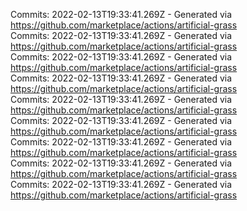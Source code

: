 Commits: 2022-02-13T19:33:41.269Z - Generated via https://github.com/marketplace/actions/artificial-grass
<br>
Commits: 2022-02-13T19:33:41.269Z - Generated via https://github.com/marketplace/actions/artificial-grass
<br>
Commits: 2022-02-13T19:33:41.269Z - Generated via https://github.com/marketplace/actions/artificial-grass
<br>
Commits: 2022-02-13T19:33:41.269Z - Generated via https://github.com/marketplace/actions/artificial-grass
<br>
Commits: 2022-02-13T19:33:41.269Z - Generated via https://github.com/marketplace/actions/artificial-grass
<br>
Commits: 2022-02-13T19:33:41.269Z - Generated via https://github.com/marketplace/actions/artificial-grass
<br>
Commits: 2022-02-13T19:33:41.269Z - Generated via https://github.com/marketplace/actions/artificial-grass
<br>
Commits: 2022-02-13T19:33:41.269Z - Generated via https://github.com/marketplace/actions/artificial-grass
<br>
Commits: 2022-02-13T19:33:41.269Z - Generated via https://github.com/marketplace/actions/artificial-grass
<br>
